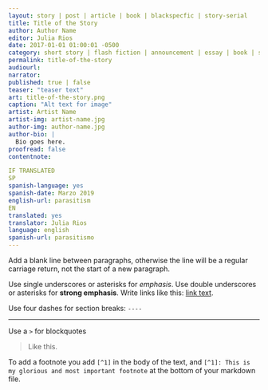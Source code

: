 ```yaml
---
layout: story | post | article | book | blackspecfic | story-serial
title: Title of the Story
author: Author Name
editor: Julia Rios
date: 2017-01-01 01:00:01 -0500
category: short story | flash fiction | announcement | essay | book | serial
permalink: title-of-the-story
audiourl:
narrator:
published: true | false
teaser: "teaser text"
art: title-of-the-story.png
caption: "Alt text for image"
artist: Artist Name
artist-img: artist-name.jpg
author-img: author-name.jpg
author-bio: |
  Bio goes here.
proofread: false
contentnote:

IF TRANSLATED
SP
spanish-language: yes
spanish-date: Marzo 2019
english-url: parasitism
EN
translated: yes
translator: Julia Rios
language: english
spanish-url: parasitismo
---
```


Add a blank line between paragraphs, otherwise the line will be a regular carriage return, not the start of a new paragraph.

Use single underscores or asterisks for *emphasis*. Use double underscores or asterisks for **strong emphasis**. Write links like this: [link text](http://url.com).

Use four dashes for section breaks: `----`

----

Use a `>` for blockquotes

> Like this.

To add a footnote you add `[^1]` in the body of the text, and `[^1]: This is my glorious and most important footnote` at the bottom of your markdown file.
